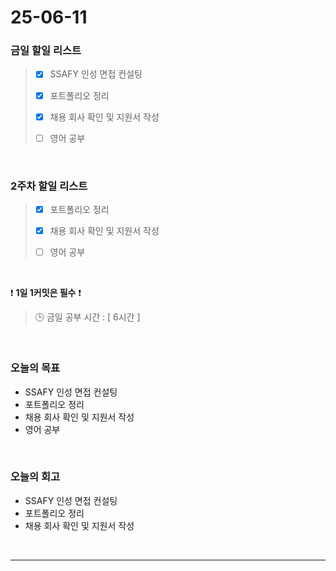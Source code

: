 # 25-06-11

### 금일 할일 리스트
> - [x] SSAFY 인성 면접 컨설팅
>
> - [x] 포트폴리오 정리
>
> - [x] 채용 회사 확인 및 지원서 작성
>
> - [ ] 영어 공부

<br/>

### 2주차 할일 리스트
> - [x] 포트폴리오 정리
>
> - [x] 채용 회사 확인 및 지원서 작성
>
> - [ ] 영어 공부

<br/>

❗ **1일 1커밋은 필수** ❗

> 🕒 금일 공부 시간 : [ 6시간 ]

<br/>

### 오늘의 목표
- SSAFY 인성 면접 컨설팅
- 포트폴리오 정리
- 채용 회사 확인 및 지원서 작성
- 영어 공부

<br>

### 오늘의 회고
- SSAFY 인성 면접 컨설팅
- 포트폴리오 정리
- 채용 회사 확인 및 지원서 작성


<br/>

---
